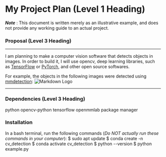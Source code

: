 # My Project Plan (Level 1 Heading)
***Note*** : This document is written merely as an illustrative example, and does not provide
any working guide to an actual project.

### Proposal (Level 3 Heading)

---
I am planning to make a computer vision software that detects objects in images.
In order to build it, I will use opencv, deep learning libraries, such as [TensorFlow](https://www.tensorflow.org/?hl=ko)
or [PyTorch](https://pytorch.org/), and other open source softwares.

For example, the objects in the following images were detected using [mmdetection](https://github.com/open-mmlab/mmdetection):
![Markdown Logo](https://user-images.githubusercontent.com/12907710/137271636-56ba1cd2-b110-4812-8221-b4c120320aa9.png)

---

### Dependencies (Level 3 Heading)
python
opencv-python
tensorflow
openmmlab
package manager
### Installation
In a bash terminal, run the following commands (*Do NOT actually run these commands in
your computer*):
$ sudo apt update
$ conda create -n cv_detection
$ conda activate cv_detection
$ python --version
$ python example.py
